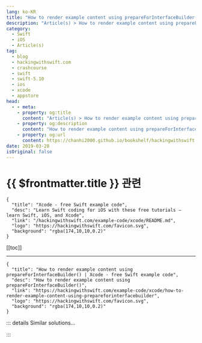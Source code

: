 ```yaml
---
lang: ko-KR
title: "How to render example content using prepareForInterfaceBuilder()"
description: "Article(s) > How to render example content using prepareForInterfaceBuilder()"
category:
  - Swift
  - iOS
  - Article(s)
tag: 
  - blog
  - hackingwithswift.com
  - crashcourse
  - swift
  - swift-5.10
  - ios
  - xcode
  - appstore
head:
  - - meta:
    - property: og:title
      content: "Article(s) > How to render example content using prepareForInterfaceBuilder()"
    - property: og:description
      content: "How to render example content using prepareForInterfaceBuilder()"
    - property: og:url
      content: https://chanhi2000.github.io/bookshelf/hackingwithswift.com/example-code/xcode/how-to-render-example-content-using-prepareforinterfacebuilder.html
date: 2019-03-28
isOriginal: false
---
```


# {{ $frontmatter.title }} 관련

```component VPCard
{
  "title": "Xcode - free Swift example code",
  "desc": "Learn Swift coding for iOS with these free tutorials – learn Swift, iOS, and Xcode",
  "link": "/hackingwithswift.com/example-code/xcode/README.md",
  "logo": "https://hackingwithswift.com/favicon.svg",
  "background": "rgba(174,10,10,0.2)"
}
```

[[toc]]

---

```component VPCard
{
  "title": "How to render example content using prepareForInterfaceBuilder() | Xcode - free Swift example code",
  "desc": "How to render example content using prepareForInterfaceBuilder()",
  "link": "https://hackingwithswift.com/example-code/xcode/how-to-render-example-content-using-prepareforinterfacebuilder",
  "logo": "https://hackingwithswift.com/favicon.svg",
  "background": "rgba(174,10,10,0.2)"
}
```

<!-- TODO: 작성 -->

<!-- 
Whenever you create a custom `UIView` subclass using `@IBDesignable`, it’s usually a good idea to provide it with some sample content so it can render meaningfully at design time.

For example, here’s a simple `ShapeView` class that renders a `UIBezierPath` inside a view, using `CAShapeLayer`:

```swift
@IBDesignable class ShapeView: UIView {
    @IBInspectable var strokeColor: UIColor = UIColor.black
    @IBInspectable var fillColor: UIColor = UIColor.clear
    var path: UIBezierPath?

    override class var layerClass: AnyClass {
        return CAShapeLayer.self
    }

    override func layoutSubviews() {
        guard let layer = layer as? CAShapeLayer else { return }
        layer.path = path?.cgPath
        layer.strokeColor = strokeColor.cgColor
        layer.fillColor = fillColor.cgColor
    }
}
```

While that might work well enough at runtime, you won’t be able to see anything when used with Interface Builder because it relies on a bezier path being set. So, while you can adjust the stroke and fill colors all you want, you can’t see how those changes look.

To fix this, Xcode lets us add a special method in the view called `prepareForInterfaceBuilder()`. If present, this is called by Interface Builder when your custom view is being drawn, and it’s your chance to provide some example content so others can see how it looks.

In this instance, setting the `path` property to a default shape does the job neatly:

```swift
override func prepareForInterfaceBuilder() {
    let drawRect = CGRect(x: 0, y: 0, width: 128, height: 128)
    path = UIBezierPath(rect: drawRect)
}
```

This method is only called at design time, so you don’t have to worry about it being run in shipping code.

-->

::: details Similar solutions…

<!--
/quick-start/swiftui/how-to-render-markdown-content-in-text">How to render Markdown content in text 
/example-code/uikit/how-to-render-shadows-using-nsshadow-and-setshadow">How to render shadows using NSShadow and setShadow() 
/quick-start/swiftui/how-to-render-a-gradient">How to render a gradient 
/quick-start/swiftui/how-to-render-images-using-sf-symbols">How to render images using SF Symbols 
/quick-start/swiftui/how-to-render-a-swiftui-view-to-a-pdf">How to render a SwiftUI view to a PDF</a>
-->

:::

